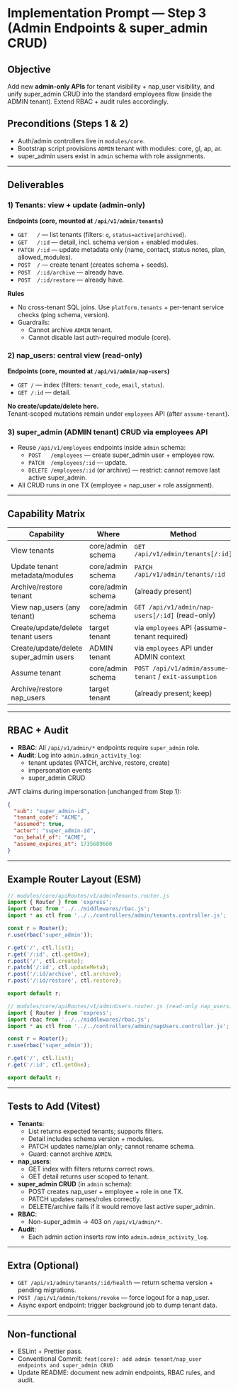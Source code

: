 # Implementation Prompt — Step 3 (Admin Endpoints & super_admin CRUD)

## Objective

Add new **admin-only APIs** for tenant visibility + nap_user visibility, and unify super_admin CRUD into the standard employees flow (inside the ADMIN tenant). Extend RBAC + audit rules accordingly.

## Preconditions (Steps 1 & 2)

- Auth/admin controllers live in `modules/core`.
- Bootstrap script provisions `ADMIN` tenant with modules: core, gl, ap, ar.
- super_admin users exist in `admin` schema with role assignments.

---

## Deliverables

### 1) Tenants: view + update (admin-only)

**Endpoints (core, mounted at `/api/v1/admin/tenants`)**

- `GET   /` — list tenants (filters: `q`, `status=active|archived`).
- `GET   /:id` — detail, incl. schema version + enabled modules.
- `PATCH /:id` — update metadata only (name, contact, status notes, plan, allowed_modules).
- `POST  /` — create tenant (creates schema + seeds).
- `POST  /:id/archive` — already have.
- `POST  /:id/restore` — already have.

**Rules**

- No cross-tenant SQL joins. Use `platform.tenants` + per-tenant service checks (ping schema, version).
- Guardrails:
  - Cannot archive `ADMIN` tenant.
  - Cannot disable last auth-required module (core).

### 2) nap_users: central view (read-only)

**Endpoints (core, mounted at `/api/v1/admin/nap-users`)**

- `GET /` — index (filters: `tenant_code`, `email`, `status`).
- `GET /:id` — detail.

**No create/update/delete here.**  
Tenant-scoped mutations remain under `employees` API (after `assume-tenant`).

### 3) super_admin (ADMIN tenant) CRUD via employees API

- Reuse `/api/v1/employees` endpoints inside `admin` schema:
  - `POST   /employees` — create super_admin user + employee row.
  - `PATCH  /employees/:id` — update.
  - `DELETE /employees/:id` (or archive) — restrict: cannot remove last active super_admin.
- All CRUD runs in one TX (employee + nap_user + role assignment).

---

## Capability Matrix

| Capability                             | Where             | Method                                                 |
| -------------------------------------- | ----------------- | ------------------------------------------------------ |
| View tenants                           | core/admin schema | `GET /api/v1/admin/tenants[/:id]`                      |
| Update tenant metadata/modules         | core/admin schema | `PATCH /api/v1/admin/tenants/:id`                      |
| Archive/restore tenant                 | core/admin schema | (already present)                                      |
| View nap_users (any tenant)            | core/admin schema | `GET /api/v1/admin/nap-users[/:id]` (read-only)        |
| Create/update/delete tenant users      | target tenant     | via `employees` API (assume-tenant required)           |
| Create/update/delete super_admin users | ADMIN tenant      | via `employees` API under ADMIN context                |
| Assume tenant                          | core/admin schema | `POST /api/v1/admin/assume-tenant` / `exit-assumption` |
| Archive/restore nap_users              | target tenant     | (already present; keep)                                |

---

## RBAC + Audit

- **RBAC**: All `/api/v1/admin/*` endpoints require `super_admin` role.
- **Audit**: Log into `admin.admin_activity_log`:
  - tenant updates (PATCH, archive, restore, create)
  - impersonation events
  - super_admin CRUD

JWT claims during impersonation (unchanged from Step 1):

```json
{
  "sub": "super_admin-id",
  "tenant_code": "ACME",
  "assumed": true,
  "actor": "super_admin-id",
  "on_behalf_of": "ACME",
  "assume_expires_at": 1735689600
}
```

---

## Example Router Layout (ESM)

```js
// modules/core/apiRoutes/v1/adminTenants.router.js
import { Router } from 'express';
import rbac from '../../middlewares/rbac.js';
import * as ctl from '../../controllers/admin/tenants.controller.js';

const r = Router();
r.use(rbac('super_admin'));

r.get('/', ctl.list);
r.get('/:id', ctl.getOne);
r.post('/', ctl.create);
r.patch('/:id', ctl.updateMeta);
r.post('/:id/archive', ctl.archive);
r.post('/:id/restore', ctl.restore);

export default r;
```

```js
// modules/core/apiRoutes/v1/adminUsers.router.js (read-only nap_users)
import { Router } from 'express';
import rbac from '../../middlewares/rbac.js';
import * as ctl from '../../controllers/admin/napUsers.controller.js';

const r = Router();
r.use(rbac('super_admin'));

r.get('/', ctl.list);
r.get('/:id', ctl.getOne);

export default r;
```

---

## Tests to Add (Vitest)

- **Tenants**:
  - List returns expected tenants; supports filters.
  - Detail includes schema version + modules.
  - PATCH updates name/plan only; cannot rename schema.
  - Guard: cannot archive `ADMIN`.
- **nap_users**:
  - GET index with filters returns correct rows.
  - GET detail returns user scoped to tenant.
- **super_admin CRUD** (in `admin` schema):
  - POST creates nap_user + employee + role in one TX.
  - PATCH updates names/roles correctly.
  - DELETE/archive fails if it would remove last active super_admin.
- **RBAC**:
  - Non-super_admin → 403 on `/api/v1/admin/*`.
- **Audit**:
  - Each admin action inserts row into `admin.admin_activity_log`.

---

## Extra (Optional)

- `GET /api/v1/admin/tenants/:id/health` — return schema version + pending migrations.
- `POST /api/v1/admin/tokens/revoke` — force logout for a nap_user.
- Async export endpoint: trigger background job to dump tenant data.

---

## Non-functional

- ESLint + Prettier pass.
- Conventional Commit: `feat(core): add admin tenant/nap_user endpoints and super_admin CRUD`
- Update README: document new admin endpoints, RBAC rules, and audit.
